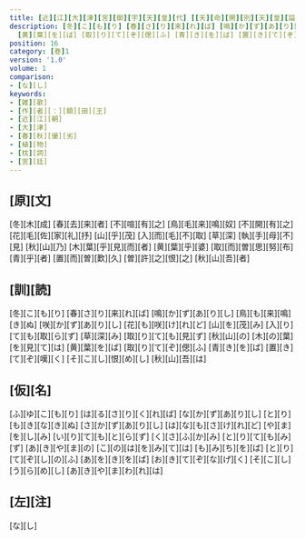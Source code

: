 ```yaml
---
title: [近][江][大][津][宮][御][宇][天][皇][代] [[天][命][開][別][天][皇][謚][曰][天][智][天][皇]] / [天][皇][詔][内][大][臣][藤][原][朝][臣][競][憐][春][山][萬][花][之][艶][秋][山][千][葉][之][彩][時][額][田][王][以][歌][判][之][歌]
description: [冬][こ][も][り] [春][さ][り][来][れ][ば] [鳴][か][ず][あ][り][し] [鳥][も][来][鳴][き][ぬ] [咲][か][ず][あ][り][し] [花][も][咲][け][れ][ど] [山][を][茂][み] [入][り][て][も][取][ら][ず] [草][深][み] [取][り][て][も][見][ず] [秋][山][の] [木][の][葉][を][見][て][は]
  [黄][葉][を][ば] [取][り][て][ぞ][偲][ふ] [青][き][を][ば] [置][き][て][ぞ][嘆][く] [そ][こ][し][恨][め][し] [秋][山][吾][は]
position: 16
category: [巻]1
version: '1.0'
volume: 1
comparison:
- [な][し]
keywords:
- [雑][歌]
- [作][者][：][額][田][王]
- [近][江][朝]
- [大][津]
- [春][秋][優][劣]
- [植][物]
- [枕][詞]
- [宮][廷]
---
```


## [原][文]

[冬][木][成] [春][去][来][者] [不][喧][有][之] [鳥][毛][来][鳴][奴] [不][開][有][之] [花][毛][佐][家][礼][抒] [山][乎][茂] [入][而][毛][不][取] [草][深] [執][手][母][不][見] [秋][山][乃] [木][葉][乎][見][而][者] [黄][葉][乎][婆] [取][而][曽][思][努][布] [青][乎][者] [置][而][曽][歎][久] [曽][許][之][恨][之] [秋][山][吾][者]

## [訓][読]

[冬][こ][も][り] [春][さ][り][来][れ][ば] [鳴][か][ず][あ][り][し] [鳥][も][来][鳴][き][ぬ] [咲][か][ず][あ][り][し] [花][も][咲][け][れ][ど] [山][を][茂][み] [入][り][て][も][取][ら][ず] [草][深][み] [取][り][て][も][見][ず] [秋][山][の] [木][の][葉][を][見][て][は] [黄][葉][を][ば] [取][り][て][ぞ][偲][ふ] [青][き][を][ば] [置][き][て][ぞ][嘆][く] [そ][こ][し][恨][め][し] [秋][山][吾][は]

## [仮][名]

[ふ][ゆ][こ][も][り] [は][る][さ][り][く][れ][ば] [な][か][ず][あ][り][し] [と][り][も][き][な][き][ぬ] [さ][か][ず][あ][り][し] [は][な][も][さ][け][れ][ど] [や][ま][を][し][み] [い][り][て][も][と][ら][ず] [く][さ][ふ][か][み] [と][り][て][も][み][ず] [あ][き][や][ま][の] [こ][の][は][を][み][て][は] [も][み][ち][を][ば] [と][り][て][ぞ][し][の][ふ] [あ][を][き][を][ば] [お][き][て][ぞ][な][げ][く] [そ][こ][し][う][ら][め][し] [あ][き][や][ま][わ][れ][は]

## [左][注]

[な][し]
